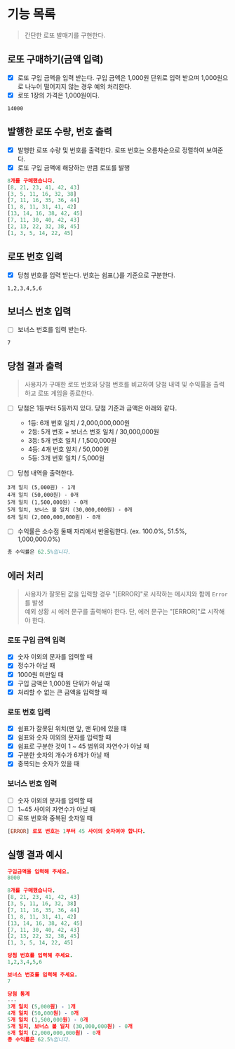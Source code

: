 # 기능 목록

> 간단한 로또 발매기를 구현한다.

## 로또 구매하기(금액 입력)

- [x] 로또 구입 금액을 입력 받는다. 구입 금액은 1,000원 단위로 입력 받으며 1,000원으로 나누어 떨어지지 않는 경우 예외 처리한다.
- [x] 로또 1장의 가격은 1,000원이다.

```
14000
```

## 발행한 로또 수량, 번호 출력

- [x] 발행한 로또 수량 및 번호를 출력한다. 로또 번호는 오름차순으로 정렬하여 보여준다.
- [x] 로또 구입 금액에 해당하는 만큼 로또를 발행

```prolog
8개를 구매했습니다.
[8, 21, 23, 41, 42, 43]
[3, 5, 11, 16, 32, 38]
[7, 11, 16, 35, 36, 44]
[1, 8, 11, 31, 41, 42]
[13, 14, 16, 38, 42, 45]
[7, 11, 30, 40, 42, 43]
[2, 13, 22, 32, 38, 45]
[1, 3, 5, 14, 22, 45]
```

## 로또 번호 입력

- [x] 당첨 번호를 입력 받는다. 번호는 쉼표(,)를 기준으로 구분한다.

```
1,2,3,4,5,6
```

## 보너스 번호 입력

- [ ] 보너스 번호를 입력 받는다.

```
7
```

## 당첨 결과 출력

> 사용자가 구매한 로또 번호와 당첨 번호를 비교하여 당첨 내역 및 수익률을 출력하고 로또 게임을 종료한다.

- [ ] 당첨은 1등부터 5등까지 있다. 당첨 기준과 금액은 아래와 같다.

  - 1등: 6개 번호 일치 / 2,000,000,000원
  - 2등: 5개 번호 + 보너스 번호 일치 / 30,000,000원
  - 3등: 5개 번호 일치 / 1,500,000원
  - 4등: 4개 번호 일치 / 50,000원
  - 5등: 3개 번호 일치 / 5,000원

- [ ] 당첨 내역을 출력한다.

```
3개 일치 (5,000원) - 1개
4개 일치 (50,000원) - 0개
5개 일치 (1,500,000원) - 0개
5개 일치, 보너스 볼 일치 (30,000,000원) - 0개
6개 일치 (2,000,000,000원) - 0개
```

- [ ] 수익률은 소수점 둘째 자리에서 반올림한다. (ex. 100.0%, 51.5%, 1,000,000.0%)

```erlang
총 수익률은 62.5%입니다.
```

## 에러 처리

> 사용자가 잘못된 값을 입력할 경우 "[ERROR]"로 시작하는 메시지와 함께 `Error`를 발생  
> 예외 상황 시 에러 문구를 출력해야 한다. 단, 에러 문구는 "[ERROR]"로 시작해야 한다.

### 로또 구입 금액 입력

- [x] 숫자 이외의 문자를 입력할 때
- [x] 정수가 아닐 때
- [x] 1000원 미만일 때
- [x] 구입 금액은 1,000원 단위가 아닐 때
- [x] 처리할 수 없는 큰 금액을 입력할 때

### 로또 번호 입력

- [x] 쉼표가 잘못된 위치(맨 앞, 맨 뒤)에 있을 떄
- [x] 쉼표와 숫자 이외의 문자를 입력할 때
- [x] 쉼표로 구분한 것이 1 ~ 45 범위의 자연수가 아닐 때
- [x] 구분한 숫자의 개수가 6개가 아닐 때
- [x] 중복되는 숫자가 있을 때

### 보너스 번호 입력

- [ ] 숫자 이외의 문자를 입력할 때
- [ ] 1~45 사이의 자연수가 아닐 때
- [ ] 로또 번호와 중복된 숫자일 때

```prolog
[ERROR] 로또 번호는 1부터 45 사이의 숫자여야 합니다.
```

## **실행 결과 예시**

```prolog
구입금액을 입력해 주세요.
8000

8개를 구매했습니다.
[8, 21, 23, 41, 42, 43]
[3, 5, 11, 16, 32, 38]
[7, 11, 16, 35, 36, 44]
[1, 8, 11, 31, 41, 42]
[13, 14, 16, 38, 42, 45]
[7, 11, 30, 40, 42, 43]
[2, 13, 22, 32, 38, 45]
[1, 3, 5, 14, 22, 45]

당첨 번호를 입력해 주세요.
1,2,3,4,5,6

보너스 번호를 입력해 주세요.
7

당첨 통계
---
3개 일치 (5,000원) - 1개
4개 일치 (50,000원) - 0개
5개 일치 (1,500,000원) - 0개
5개 일치, 보너스 볼 일치 (30,000,000원) - 0개
6개 일치 (2,000,000,000원) - 0개
총 수익률은 62.5%입니다.

```
